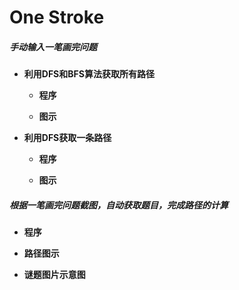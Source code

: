 # One Stroke

##### 手动输入一笔画完问题


* **利用DFS和BFS算法获取所有路径**

  + **程序**
  
  + **图示**
  
  
  
  
* **利用DFS获取一条路径**

  + **程序**
  
  + **图示**
  
  
  
 ##### 根据一笔画完问题截图，自动获取题目，完成路径的计算
 
   + **程序**
  
   + **路径图示**
  
  
   + **谜题图片示意图**
